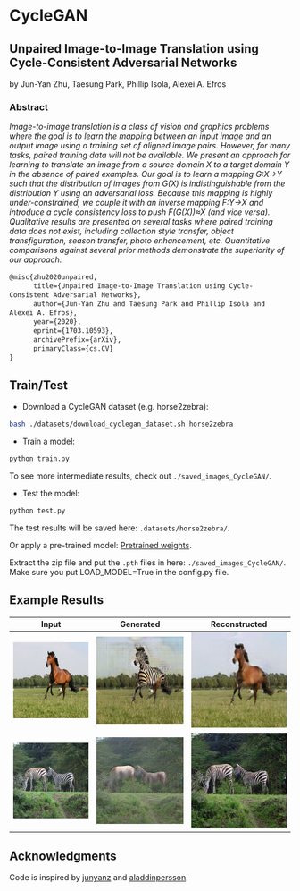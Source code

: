 # CycleGAN

## Unpaired Image-to-Image Translation using Cycle-Consistent Adversarial Networks
by Jun-Yan Zhu, Taesung Park, Phillip Isola, Alexei A. Efros

### Abstract
_Image-to-image translation is a class of vision and graphics problems where the goal is to learn the mapping between an input image and an output image using a training set of aligned image pairs. However, for many tasks, paired training data will not be available. We present an approach for learning to translate an image from a source domain X to a target domain Y in the absence of paired examples. Our goal is to learn a mapping G:X→Y such that the distribution of images from G(X) is indistinguishable from the distribution Y using an adversarial loss. Because this mapping is highly under-constrained, we couple it with an inverse mapping F:Y→X and introduce a cycle consistency loss to push F(G(X))≈X (and vice versa). Qualitative results are presented on several tasks where paired training data does not exist, including collection style transfer, object transfiguration, season transfer, photo enhancement, etc. Quantitative comparisons against several prior methods demonstrate the superiority of our approach._

```
@misc{zhu2020unpaired,
      title={Unpaired Image-to-Image Translation using Cycle-Consistent Adversarial Networks}, 
      author={Jun-Yan Zhu and Taesung Park and Phillip Isola and Alexei A. Efros},
      year={2020},
      eprint={1703.10593},
      archivePrefix={arXiv},
      primaryClass={cs.CV}
}
```

## Train/Test

- Download a CycleGAN dataset (e.g. horse2zebra):
```bash
bash ./datasets/download_cyclegan_dataset.sh horse2zebra
```

- Train a model:
```bash
python train.py
```
To see more intermediate results, check out `./saved_images_CycleGAN/`.
- Test the model:
```bash
python test.py
```

The test results will be saved here: `.datasets/horse2zebra/`.

Or apply a pre-trained model: [Pretrained weights](https://github.com/wcaine/CycleGAN/releases/tag/v1.0).

Extract the zip file and put the `.pth` files in here: `./saved_images_CycleGAN/`. Make sure you put LOAD_MODEL=True in the config.py file.

## Example Results

| Input | Generated | Reconstructed |
| --- | --- | --- |
| ![horse](imgs/X_2.png) | ![fake zebra](imgs/Y_2.png) | ![reconstructed horse](imgs/X_2-1.png) |
| ![zebra](imgs/Y_133.png) | ![fake horse](imgs/X_133.png) | ![reconstructed zebra](imgs/Y_133-1.png) |

## Acknowledgments
Code is inspired by [junyanz](https://github.com/junyanz/pytorch-CycleGAN-and-pix2pix) and [aladdinpersson](https://github.com/aladdinpersson/Machine-Learning-Collection/tree/master/ML/Pytorch/GANs/CycleGAN).